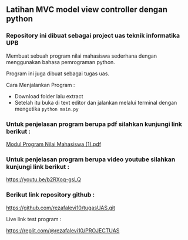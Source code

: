 ## Latihan MVC model view controller dengan python

### Repository ini dibuat sebagai project uas teknik informatika UPB
Membuat sebuah program  nilai mahasiswa sederhana dengan menggunakan bahasa pemrograman python.

Program ini juga dibuat sebagai tugas uas.

Cara Menjalankan Program :

- Download folder lalu extract
- Setelah itu buka di text editor dan jalankan melalui terminal dengan mengetika `python main.py`

### Untuk penjelasan program berupa pdf silahkan kunjungi link berikut :

[Modul Program Nilai Mahasiswa (1).pdf](https://github.com/rezafalevi10/tugasUAS/files/10362230/Modul.Program.Nilai.Mahasiswa.1.pdf)

### Untuk penjelasan program berupa video youtube silahkan kunjungi link berikut :

https://youtu.be/b2RXoq-gsLQ

### Berikut link repository github :

https://github.com/rezafalevi10/tugasUAS.git

Live link test program :

https://replit.com/@rezafalevi10/PROJECTUAS

